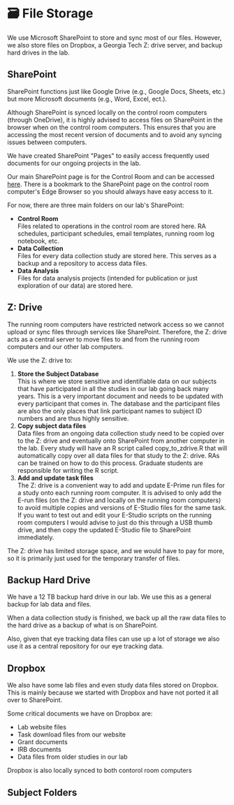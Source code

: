 # 🗃 File Storage

We use Microsoft SharePoint to store and sync most of our files. However, we also store files on Dropbox, a Georgia Tech Z: drive server, and backup hard drives in the lab.

## SharePoint

SharePoint functions just like Google Drive (e.g., Google Docs, Sheets, etc.) but more Microsoft documents (e.g., Word, Excel, ect.).&#x20;

Although SharePoint is synced locally on the control room computers (through OneDrive), it is highly advised to access files on SharePoint in the browser when on the control room computers. This ensures that you are accessing the most recent version of documents and to avoid any syncing issues between computers.

We have created SharePoint "Pages" to easily access frequently used documents for our ongoing projects in the lab.&#x20;

Our main SharePoint page is for the Control Room and can be accessed [here](https://gtvault.sharepoint.com/sites/cos/psychology/engle-lab/SitePages/Control-Room.aspx). There is a bookmark to the SharePoint page on the control room computer's Edge Browser so you should always have easy access to it.

For now, there are three main folders on our lab's SharePoint:

* **Control Room**\
  Files related to operations in the control room are stored here. RA schedules, participant schedules, email templates, running room log notebook, etc.
* **Data Collection**\
  Files for every data collection study are stored here. This serves as a backup and a repository to access data files.
* **Data Analysis**\
  Files for data analysis projects (intended for publication or just exploration of our data) are stored here.&#x20;

## Z: Drive

The running room computers have restricted network access so we cannot upload or sync files through services like SharePoint. Therefore, the Z: drive acts as a central server to move files to and from the running room computers and our other lab computers.&#x20;

We use the Z: drive to:

1. **Store the Subject Database**\
   This is where we store sensitive and identifiable data on our subjects that have participated in all the studies in our lab going back many years. This is a very important document and needs to be updated with every participant that comes in. The database and the participant files are also the only places that link participant names to subject ID numbers and are thus highly sensitive.
2. **Copy subject data files** \
   Data files from an ongoing data collection study need to be copied over to the Z: drive and eventually onto SharePoint from another computer in the lab. Every study will have an R script called copy\_to\_zdrive.R that will automatically copy over all data files for that study to the Z: drive. RAs can be trained on how to do this process. Graduate students are responsible for writing the R script.
3. **Add and update task files**\
   The Z: drive is a convenient way to add and update E-Prime run files for a study onto each running room computer. It is advised to only add the E-run files (on the Z: drive and locally on the running room computers) to avoid multiple copies and versions of E-Studio files for the same task. If you want to test out and edit your E-Studio scripts on the running room computers I would advise to just do this through a USB thumb drive, and then copy the updated E-Studio file to SharePoint immediately.

The Z: drive has limited storage space, and we would have to pay for more, so it is primarily just used for the temporary transfer of files.&#x20;

## Backup Hard Drive

We have a 12 TB backup hard drive in our lab. We use this as a general backup for lab data and files.

When a data collection study is finished, we back up all the raw data files to the hard drive as a backup of what is on SharePoint.

Also, given that eye tracking data files can use up a lot of storage we also use it as a central repository for our eye tracking data.

## Dropbox

We also have some lab files and even study data files stored on Dropbox. This is mainly because we started with Dropbox and have not ported it all over to SharePoint.

Some critical documents we have on Dropbox are:

* Lab website files
* Task download files from our website
* Grant documents
* IRB documents&#x20;
* Data files from older studies in our lab

Dropbox is also locally synced to both contorol room computers

## Subject Folders


